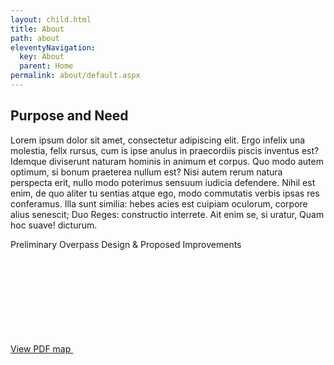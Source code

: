 ```yaml
---
layout: child.html
title: About
path: about
eleventyNavigation:
  key: About
  parent: Home
permalink: about/default.aspx
---
```

## Purpose and Need

Lorem ipsum dolor sit amet, consectetur adipiscing elit. Ergo infelix una molestia, fellx rursus, cum is ipse anulus in praecordiis piscis inventus est? Idemque diviserunt naturam hominis in animum et corpus. Quo modo autem optimum, si bonum praeterea nullum est? Nisi autem rerum natura perspecta erit, nullo modo poterimus sensuum iudicia defendere. Nihil est enim, de quo aliter tu sentias atque ego, modo commutatis verbis ipsas res conferamus. Illa sunt similia: hebes acies est cuipiam oculorum, corpore alius senescit; Duo Reges: constructio interrete. Ait enim se, si uratur, Quam hoc suave! dicturum. 

<div class="hero__left" style="background-image:url(/images/lonetree-map@2x.png)">
  <div class="bookmark"><p class="mb-0 text-lg text-secondary font-bold">Preliminary Overpass Design & Proposed Improvements</p></div>
  <a href="/" class="button group ml-9 mb-6">View PDF map 
  <svg class="icon icon-external">
    <use href="/images/symbol-defs.svg#icon-external"></use>
  </svg>
  </a>
</div>
